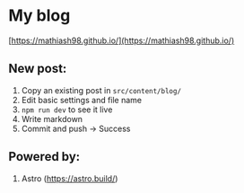 # My blog

[https://mathiash98.github.io/](https://mathiash98.github.io/)

## New post:

1. Copy an existing post in `src/content/blog/`
2. Edit basic settings and file name
3. `npm run dev` to see it live
4. Write markdown
5. Commit and push -> Success

## Powered by:

1. Astro (https://astro.build/)
